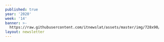 ```yaml
---
published: true
year: '2020'
week: '14'
banner: >-
  https://raw.githubusercontent.com/itnewslat/assets/master/img/728x90/Banner-Resumen.jpg
layout: newsletter
---
```

